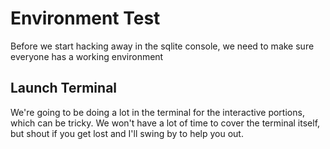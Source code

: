 # Environment Test
Before we start hacking away in the sqlite console, we need to make sure everyone has a working environment

## Launch Terminal
We're going to be doing a lot in the terminal for the interactive portions, which can be tricky. We won't have a lot of time to cover the terminal itself, but shout if you get lost and I'll swing by to help you out.



